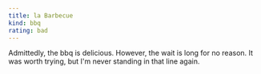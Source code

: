 ```yaml
---
title: la Barbecue
kind: bbq
rating: bad
---
```

Admittedly, the bbq is delicious. However, the wait is long for no reason. It was worth trying, but I'm never standing in that line again.
